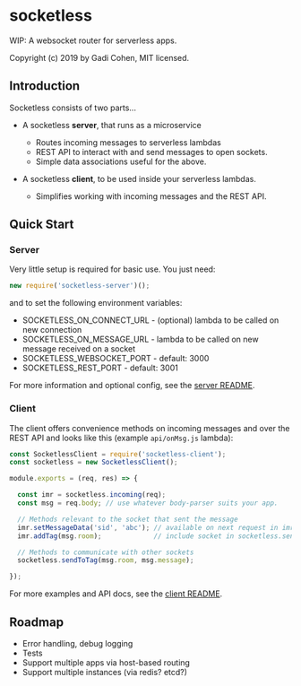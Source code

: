 # socketless

WIP: A websocket router for serverless apps.

Copyright (c) 2019 by Gadi Cohen, MIT licensed.

## Introduction

Socketless consists of two parts...

* A socketless **server**, that runs as a microservice
  * Routes incoming messages to serverless lambdas
  * REST API to interact with and send messages to open sockets.
  * Simple data associations useful for the above.

* A socketless **client**, to be used inside your serverless lambdas.
  * Simplifies working with incoming messages and the REST API.

## Quick Start

### Server

Very little setup is required for basic use.  You just need:

```js
new require('socketless-server')();
```

and to set the following environment variables:

* SOCKETLESS_ON_CONNECT_URL - (optional) lambda to be called on new connection
* SOCKETLESS_ON_MESSAGE_URL - lambda to be called on new message received on a socket
* SOCKETLESS_WEBSOCKET_PORT - default: 3000
* SOCKETLESS_REST_PORT - default: 3001

For more information and optional config, see the [server README](./server/README.md).

### Client

The client offers convenience methods on incoming messages and over the REST
API and looks like this (example `api/onMsg.js` lambda):

```js
const SocketlessClient = require('socketless-client');
const socketless = new SocketlessClient();

module.exports = (req, res) => {

  const imr = socketless.incoming(req);
  const msg = req.body; // use whatever body-parser suits your app.

  // Methods relevant to the socket that sent the message
  imr.setMessageData('sid', 'abc'); // available on next request in imr.data
  imr.addTag(msg.room);             // include socket in socketless.sendToTag

  // Methods to communicate with other sockets
  socketless.sendToTag(msg.room, msg.message);

});
```

For more examples and API docs, see the [client README](./client/README.md).

## Roadmap

* Error handling, debug logging
* Tests
* Support multiple apps via host-based routing
* Support multiple instances (via redis? etcd?)
